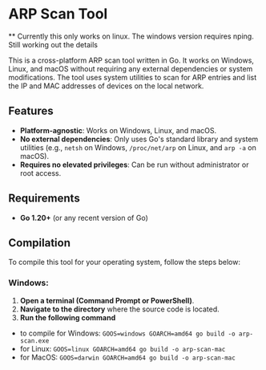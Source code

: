 # ARP Scan Tool

** Currently this only works on linux. The windows version requires nping. Still working out the details

This is a cross-platform ARP scan tool written in Go. It works on Windows, Linux, and macOS without requiring any external dependencies or system modifications. The tool uses system utilities to scan for ARP entries and list the IP and MAC addresses of devices on the local network.

## Features
- **Platform-agnostic**: Works on Windows, Linux, and macOS.
- **No external dependencies**: Only uses Go's standard library and system utilities (e.g., `netsh` on Windows, `/proc/net/arp` on Linux, and `arp -a` on macOS).
- **Requires no elevated privileges**: Can be run without administrator or root access.

## Requirements
- **Go 1.20+** (or any recent version of Go)

## Compilation

To compile this tool for your operating system, follow the steps below:

### Windows:

1. **Open a terminal (Command Prompt or PowerShell)**.
2. **Navigate to the directory** where the source code is located.
3. **Run the following command** 
- to compile for Windows:
    `GOOS=windows GOARCH=amd64 go build -o arp-scan.exe`
- for Linux:
    `GOOS=linux GOARCH=amd64 go build -o arp-scan-mac`
- for MacOS:
    `GOOS=darwin GOARCH=amd64 go build -o arp-scan-mac`

